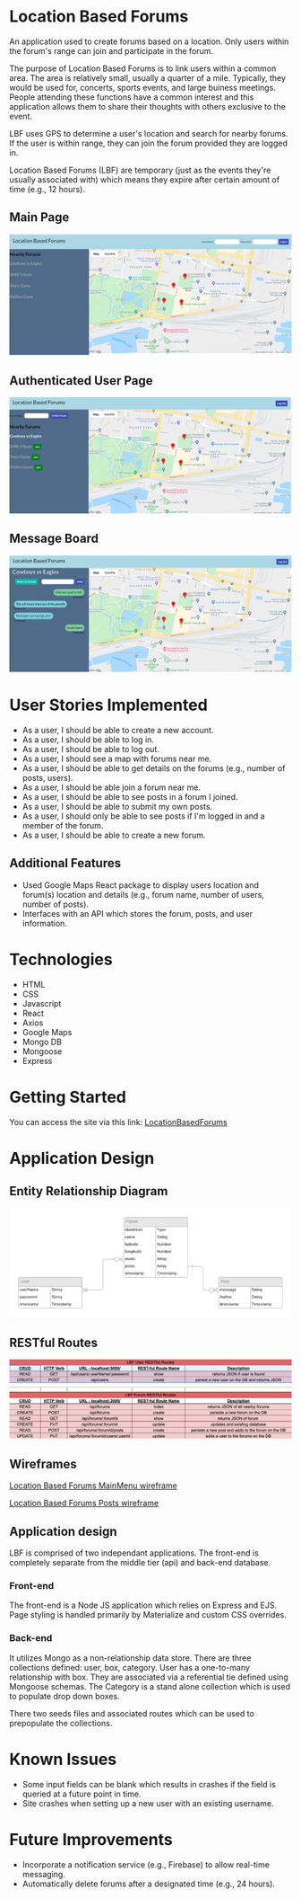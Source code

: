 # Location Based Forums
An application used to create forums based on a location.  Only users within the forum's range can join and participate in the forum.

The purpose of Location Based Forums is to link users within a common area.  The area is relatively small, usually a quarter of a mile.  Typically, they would be used for, concerts, sports events, and large buiness meetings.  People attending these functions have a common interest and this application allows them to share their thoughts with others exclusive to the event.   

LBF uses GPS to determine a user's location and search for nearby forums.  If the user is within range, they can join the forum provided they are logged in.

Location Based Forums (LBF) are temporary (just as the events they're usually associated with) which means they expire after certain amount of time (e.g., 12 hours). 

## Main Page
![Location Based Forums Main Page](/documentation/LBF-MainPage.png "Main Page")

## Authenticated User Page
![Location Based Forums Authenticated User Page](/documentation/LBF-UserLoggedIn.png "Authenticated User Page")

## Message Board
![Location Based Forums Message Board](/documentation/LBF-MessageBoard.png "Message Board")

# User Stories Implemented
- As a user, I should be able to create a new account. 
- As a user, I should be able to log in. 
- As a user, I should be able to log out. 
- As a user, I should see a map with forums near me. 
- As a user, I should be able to get details on the forums (e.g., number of posts, users). 
- As a user, I should be able join a forum near me. 
- As a user, I should be able to see posts in a forum I joined. 
- As a user, I should be able to submit my own posts. 
- As a user, I should only be able to see posts if I'm logged in and a member of the forum. 
- As a user, I should be able to create a new forum. 


## Additional Features
- Used Google Maps React package to display users location and forum(s) location and details (e.g., forum name, number of users, number of posts).
- Interfaces with an API which stores the forum, posts, and user information.


# Technologies

* HTML
* CSS
* Javascript
* React
* Axios
* Google Maps
* Mongo DB
* Mongoose
* Express



# Getting Started
You can access the site via this link:  [LocationBasedForums](https://paul-location-based-forums-frontend.herokuapp.com/)


# Application Design

## Entity Relationship Diagram

![Location Based Forums ERD](/documentation/LBF.png "ERD Diagram")

## RESTful Routes

![Location Based Forums RESTful Routes](/documentation/LBF_REST-Routes.png " RESTful Routes")


## Wireframes

[Location Based Forums MainMenu wireframe](/documentation/LBFMainPage.png "Location Based Forums MainMenu wireframe")

[Location Based Forums Posts wireframe](/documentation/LBFPostsPage.png "Location Based Forums Posts wireframe")

## Application design
LBF is comprised of two independant applications.  The front-end is completely separate from the middle tier (api) and back-end database.

### Front-end
The front-end is a Node JS application which relies on Express and EJS.  Page styling is handled primarily by Materialize and custom CSS overrides. 

### Back-end
It utilizes Mongo as a non-relationship data store.  There are three collections defined: user, box, category.  User has a one-to-many relationship with box.  They are associated via a referential tie defined using Mongoose schemas.  The Category is a stand alone collection which is used to populate drop down boxes.  

There two seeds files and associated routes which can be used to prepopulate the collections. 


# Known Issues
- Some input fields can be blank which results in crashes if the field is queried at a future point in time.
- Site crashes when setting up a new user with an existing username. 


# Future Improvements
- Incorporate a notification service (e.g., Firebase) to allow real-time messaging.
- Automatically delete forums after a designated time (e.g., 24 hours).




